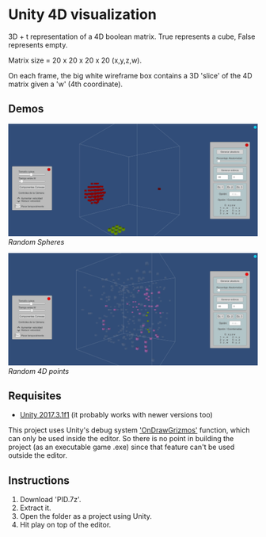 # Unity 4D visualization

3D + t representation of a 4D boolean matrix. True represents a cube, False represents empty.

Matrix size = 20 x 20 x 20 x 20 (x,y,z,w).

On each frame, the big white wireframe box contains a 3D 'slice' of the 4D matrix given a 'w' (4th coordinate).

## Demos

![Demo random spheres](https://raw.githubusercontent.com/carjimcor/4D-visualization-unity/master/readme%20images/demo_1_esferas.gif)
*Random Spheres*

![Demo random points](https://raw.githubusercontent.com/carjimcor/4D-visualization-unity/master/readme%20images/demo_2_aleatorio.gif)
*Random 4D points*

## Requisites

* [Unity 2017.3.1f1](https://unity3d.com/es/get-unity/download/archive) (it probably works with newer versions too)

This project uses Unity's debug system ['OnDrawGrizmos'](https://docs.unity3d.com/ScriptReference/MonoBehaviour.OnDrawGizmos.html) function, which can only be used inside the editor. So there is no point in building the project (as an executable game .exe) since that feature can't be used outside the editor.

## Instructions

1. Download 'PID.7z'.
2. Extract it.
3. Open the folder as a project using Unity.
4. Hit play on top of the editor.
